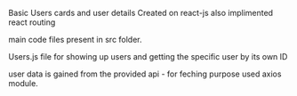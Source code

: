 Basic Users cards and user details
Created on react-js also implimented react routing

main code files present in src folder.

Users.js file for showing up users and getting the specific user by its own ID

user data is gained from the provided api - for feching purpose used axios module.
